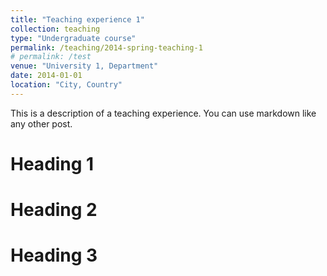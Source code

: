 ```yaml
---
title: "Teaching experience 1"
collection: teaching
type: "Undergraduate course"
permalink: /teaching/2014-spring-teaching-1
# permalink: /test
venue: "University 1, Department"
date: 2014-01-01
location: "City, Country"
---
```


This is a description of a teaching experience. You can use markdown like any other post.

Heading 1
======

Heading 2
======

Heading 3
======